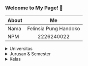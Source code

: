 ### Welcome to My Page! 👋
|     About     |          Me          |     
| ------------- |:--------------------:|
| Nama          | Felinsia Pung Handoko|
| NPM           | 2226240022           |
<details>
<summary>Universitas</summary>
Multi Data Palembang
</details>
<details>
<summary>Jurusan & Semester</summary>
Sistem Informasi - 4
</details>
<details>
<summary>Kelas</summary>
SI41
</details>



